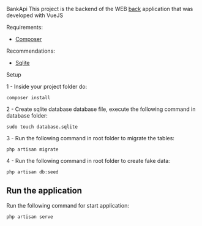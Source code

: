 BankApi
This project is the backend of the WEB <a target="_blank" href="https://github.com/igormarti/bank_frontend">back</a>  application that was developed with VueJS

Requirements:
   <ul> 
    <li><a target="_blank" href="https://getcomposer.org/">Composer</a></li>
   </ul>
   
Recommendations:
   <ul> 
    <li><a target="_blank" href="https://www.sqlite.org/index.html">Sqlite</a></li>
   </ul

## Setup
1 - Inside your project folder do:
```shell
composer install
```
2 - Create sqlite database database file, execute the following command in database folder:
```shell
sudo touch database.sqlite
```
3 - Run the following command in root folder to migrate the tables:
```shell
php artisan migrate
```
4 - Run the following command in root folder to create fake data:
```shell
php artisan db:seed
```
## Run the application
Run the following command for start application:
```shell
php artisan serve
```
